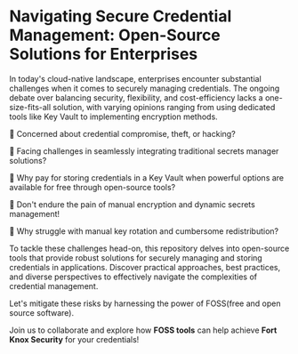 # Navigating Secure Credential Management: Open-Source Solutions for Enterprises

In today's cloud-native landscape, enterprises encounter substantial challenges when it comes to securely managing credentials. The ongoing debate over balancing security, flexibility, and cost-efficiency lacks a one-size-fits-all solution, with varying opinions ranging from using dedicated tools like Key Vault to implementing encryption methods.

🔐 Concerned about credential compromise, theft, or hacking?

🔐 Facing challenges in seamlessly integrating traditional secrets manager solutions?

🔐 Why pay for storing credentials in a Key Vault when powerful options are available for free through open-source tools?

🔐 Don't endure the pain of manual encryption and dynamic secrets management!

🔐 Why struggle with manual key rotation and cumbersome redistribution?

To tackle these challenges head-on, this repository delves into open-source tools that provide robust solutions for securely managing and storing credentials in applications. Discover practical approaches, best practices, and diverse perspectives to effectively navigate the complexities of credential management.

Let's mitigate these risks by harnessing the power of FOSS(free and open source software).

Join us to collaborate and explore how **FOSS tools** can help achieve **Fort Knox Security** for your credentials!
